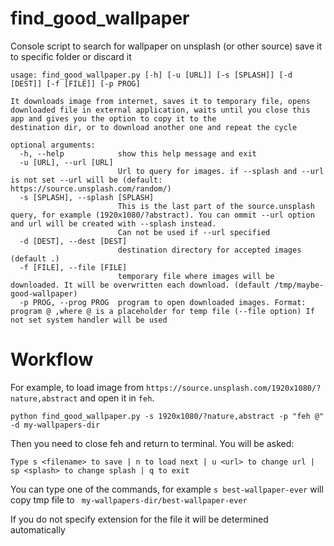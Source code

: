 # find_good_wallpaper
Console script to search for wallpaper on unsplash (or other source) save it to specific folder or discard it

```
usage: find_good_wallpaper.py [-h] [-u [URL]] [-s [SPLASH]] [-d [DEST]] [-f [FILE]] [-p PROG]

It downloads image from internet, saves it to temporary file, opens downloaded file in external application, waits until you close this app and gives you the option to copy it to the
destination dir, or to download another one and repeat the cycle

optional arguments:
  -h, --help            show this help message and exit
  -u [URL], --url [URL]
                        Url to query for images. if --splash and --url is not set --url will be (default: https://source.unsplash.com/random/)
  -s [SPLASH], --splash [SPLASH]
                        This is the last part of the source.unsplash query, for example (1920x1080/?abstract). You can ommit --url option and url will be created with --splash instead.
                        Can not be used if --url specified
  -d [DEST], --dest [DEST]
                        destination directory for accepted images (default .)
  -f [FILE], --file [FILE]
                        temporary file where images will be downloaded. It will be overwritten each download. (default /tmp/maybe-good-wallpaper)
  -p PROG, --prog PROG  program to open downloaded images. Format: program @ ,where @ is a placeholder for temp file (--file option) If not set system handler will be used
  ```
# Workflow  
For example, to load image from ```https://source.unsplash.com/1920x1080/?nature,abstract``` and open it in ```feh```.
```
python find_good_wallpaper.py -s 1920x1080/?nature,abstract -p "feh @" -d my-wallpapers-dir
```

Then you need to close feh and return to terminal. You will be asked:
```
Type s <filename> to save | n to load next | u <url> to change url | sp <splash> to change splash | q to exit
```

You can type one of the commands, for example ```s best-wallpaper-ever``` will copy tmp file to ``` my-wallpapers-dir/best-wallpaper-ever```

If you do not specify extension for the file it will be determined automatically

